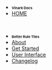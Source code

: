 

* <t style="font-size:1vw; font-weight:bold">Vinark Docs</t>
* [HOME](./)

<br>

* <t style="font-size:1vw; font-weight:bold">Better Rule Tiles</t>
* [About](./better-rule-tiles/index)
* [Get Started](./better-rule-tiles/get-started)
* [User Interface](./better-rule-tiles/user-interface)
* [Changelog](./better-rule-tiles/changelog)

<!--
<br>

* # **Social Links**
* [Discord](https://discord.gg/DKpbVKk)
* [Youtube](https://www.youtube.com/channel/UCo-V8qAlHZWFRkUDCtc0cyQ)
* [Twitter](https://twitter.com/VinarkDev)
* [Itch.io](https://vinarkgames.itch.io/)
* [Google Play](https://play.google.com/store/apps/developer?id=Vinark+Games)
* [Website](https://vinark.dev/)
-->